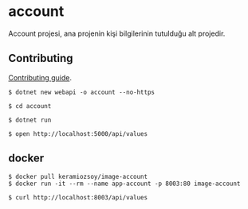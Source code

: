 # account


Account projesi, ana projenin kişi bilgilerinin tutulduğu alt projedir.

## Contributing

[Contributing guide](CONTRIBUTING.md).

```
$ dotnet new webapi -o account --no-https
```

```
$ cd account 

$ dotnet run 

$ open http://localhost:5000/api/values
```

## docker 

```
$ docker pull keramiozsoy/image-account
$ docker run -it --rm --name app-account -p 8003:80 image-account

$ curl http://localhost:8003/api/values

```
